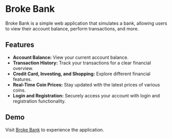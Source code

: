 # Broke Bank

Broke Bank is a simple web application that simulates a bank, allowing users to view their account balance, perform transactions, and more.

## Features

- **Account Balance:** View your current account balance.
- **Transaction History:** Track your transactions for a clear financial overview.
- **Credit Card, Investing, and Shopping:** Explore different financial features.
- **Real-Time Coin Prices:** Stay updated with the latest prices of various coins.
- **Login and Registration:** Securely access your account with login and registration functionality.

## Demo
Visit [Broke Bank]( https://tannax.github.io/BrokeBank/) to experience the application.
